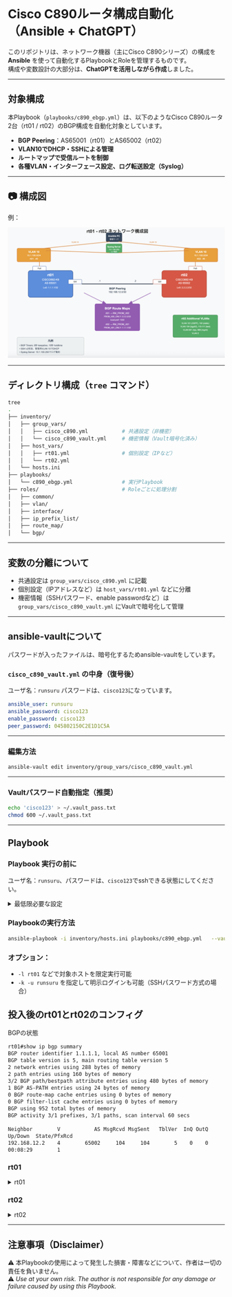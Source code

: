 # Cisco C890ルータ構成自動化（Ansible + ChatGPT）

このリポジトリは、ネットワーク機器（主にCisco C890シリーズ）の構成を **Ansible** を使って自動化するPlaybookとRoleを管理するものです。  
構成や変数設計の大部分は、**ChatGPTを活用しながら作成**しました。

---

## 対象構成

本Playbook（`playbooks/c890_ebgp.yml`）は、以下のようなCisco C890ルータ2台（rt01 / rt02）のBGP構成を自動化対象としています。

- **BGP Peering**：AS65001（rt01）とAS65002（rt02）  
- **VLAN10でDHCP・SSHによる管理**  
- **ルートマップで受信ルートを制御**  
- **各種VLAN・インターフェース設定、ログ転送設定（Syslog）**

---

## 📷 構成図

例：

![rt01 - rt02 ネットワーク構成図](docs/rt01_rt02_network.png)

---

## ディレクトリ構成（`tree` コマンド）

```bash
tree
.
├── inventory/
│   ├── group_vars/
│   │   ├── cisco_c890.yml           # 共通設定（非機密）
│   │   └── cisco_c890_vault.yml     # 機密情報（Vault暗号化済み）
│   ├── host_vars/
│   │   ├── rt01.yml                 # 個別設定（IPなど）
│   │   └── rt02.yml
│   └── hosts.ini
├── playbooks/
│   └── c890_ebgp.yml                # 実行Playbook
├── roles/                           # Roleごとに処理分割
│   ├── common/
│   ├── vlan/
│   ├── interface/
│   ├── ip_prefix_list/
│   ├── route_map/
│   └── bgp/
```

---

## 変数の分離について

- 共通設定は `group_vars/cisco_c890.yml` に記載  
- 個別設定（IPアドレスなど）は `host_vars/rt01.yml` などに分離  
- 機密情報（SSHパスワード、enable passwordなど）は `group_vars/cisco_c890_vault.yml` にVaultで暗号化して管理

---

## ansible-vaultについて
パスワードが入ったファイルは、暗号化するためansible-vaultをしています。

### `cisco_c890_vault.yml` の中身（復号後）

ユーザ名：`runsuru`
パスワードは、`cisco123`になっています。

```yaml
ansible_user: runsuru
ansible_password: cisco123
enable_password: cisco123
peer_password: 045802150C2E1D1C5A
```

---

### 編集方法

```bash
ansible-vault edit inventory/group_vars/cisco_c890_vault.yml
```

---

### Vaultパスワード自動指定（推奨）

```bash
echo 'cisco123' > ~/.vault_pass.txt
chmod 600 ~/.vault_pass.txt
```

---

## Playbook

### Playbook 実行の前に
ユーザ名：`runsuru`、パスワードは、`cisco123`でsshできる状態にしてください。

<details>
<summary>最低限必要な設定</summary>

```
conf t
hostname rt02
interface Vlan10
  ip address dhcp
  no shutdown

interface FastEthernet0
 switchport access vlan 10
 no shutdown

ip domain-name runsuru.local
crypto key generate rsa modulus 2048
username runsuru privilege 15 secret 5 $1$lZ1Y$se4163qx3dPgaBkASsalo1
ip ssh version 2
line vty 0 4
  login local
  transport input ssh
end
```
</details>


### Playbookの実行方法
```bash
ansible-playbook -i inventory/hosts.ini playbooks/c890_ebgp.yml   --vault-password-file ~/.vault_pass.txt
```

### オプション：

- `-l rt01` などで対象ホストを限定実行可能  
- `-k -u runsuru` を指定して明示ログインも可能（SSHパスワード方式の場合）

## 投入後のrt01とrt02のコンフィグ

BGPの状態
```
rt01#show ip bgp summary
BGP router identifier 1.1.1.1, local AS number 65001
BGP table version is 5, main routing table version 5
2 network entries using 288 bytes of memory
2 path entries using 160 bytes of memory
3/2 BGP path/bestpath attribute entries using 480 bytes of memory
1 BGP AS-PATH entries using 24 bytes of memory
0 BGP route-map cache entries using 0 bytes of memory
0 BGP filter-list cache entries using 0 bytes of memory
BGP using 952 total bytes of memory
BGP activity 3/1 prefixes, 3/1 paths, scan interval 60 secs

Neighbor        V           AS MsgRcvd MsgSent   TblVer  InQ OutQ Up/Down  State/PfxRcd
192.168.12.2    4        65002     104     104        5    0    0 00:08:29        1
```

### rt01
<details>
<summary>rt01</summary>

```
Building configuration...

Current configuration : 2455 bytes
!
! Last configuration change at 12:05:29 UTC Wed Feb 6 2036 by runsuru
!
version 15.4
service timestamps debug datetime msec
service timestamps log datetime msec
no service password-encryption
!
hostname rt01
!
boot-start-marker
boot-end-marker
!
!
enable secret 5 $1$g9XX$AM5nD424ZcDOK9oiB3VIc.
!
no aaa new-model
!
!
!
!
!
!
!
!
!
!
!
!
!
!
!


!
!
!
!
no ip domain lookup
ip domain name runsuru.local
ip cef
no ipv6 cef
!
!
!
!
!
multilink bundle-name authenticated
!
!
!
!
!
!
!
cts logging verbose
license udi pid CISCO892-K9 sn FGL154123NR
!
!
vtp mode transparent
username runsuru privilege 15 secret 5 $1$lZ1Y$se4163qx3dPgaBkASsalo1
!
redundancy
!
!
!
!
!
vlan 10,20,30
!
!
!
!
!
!
!
!
!
!
!
interface Loopback0
 ip address 1.1.1.1 255.255.255.255
!
interface BRI0
 no ip address
 encapsulation hdlc
 shutdown
 isdn termination multidrop
!
interface FastEthernet0
 switchport access vlan 10
 no ip address
!
interface FastEthernet1
 no ip address
 shutdown
!
interface FastEthernet2
 no ip address
 shutdown
!
interface FastEthernet3
 no ip address
 shutdown
!
interface FastEthernet4
 no ip address
 shutdown
!
interface FastEthernet5
 no ip address
 shutdown
!
interface FastEthernet6
 no ip address
 shutdown
!
interface FastEthernet7
 no ip address
 shutdown
!
interface FastEthernet8
 no ip address
 shutdown
 duplex auto
 speed auto
!
interface GigabitEthernet0
 ip address 192.168.12.1 255.255.255.252
 duplex auto
 speed auto
!
interface Vlan1
 no ip address
!
interface Vlan10
 description "### for ssh
 ip address dhcp
!
router bgp 65001
 bgp log-neighbor-changes
 network 1.1.1.1 mask 255.255.255.255
 neighbor PEERS peer-group
 neighbor PEERS remote-as 65002
 neighbor PEERS description BGP peer group
 neighbor PEERS password 7 045802150C2E1D1C5A
 neighbor PEERS timers 5 15
 neighbor PEERS route-map RM_FROM_rt02 in
 neighbor 192.168.12.2 peer-group PEERS
!
ip forward-protocol nd
no ip http server
no ip http secure-server
!
!
ip ssh version 2
!
!
ip prefix-list FROM_rt02_ONLY seq 5 permit 2.2.2.2/32
logging host 10.1.100.250
!
route-map RM_FROM_rt02 permit 10
 match ip address prefix-list FROM_rt02_ONLY
 set local-preference 1000
!
!
!
control-plane
!
!
mgcp behavior rsip-range tgcp-only
mgcp behavior comedia-role none
mgcp behavior comedia-check-media-src disable
mgcp behavior comedia-sdp-force disable
!
mgcp profile default
!
!
!
!
!
!
!
!
line con 0
line aux 0
line vty 0 4
 login local
 transport input ssh
!
!
end
```
</details>

### rt02
<details>
<summary>rt02</summary>

```
Building configuration...

Current configuration : 2617 bytes
!
! Last configuration change at 03:10:04 UTC Thu Feb 7 2036 by runsuru
!
version 15.4
service timestamps debug datetime msec
service timestamps log datetime msec
no service password-encryption
!
hostname rt02
!
boot-start-marker
boot-end-marker
!
!
enable secret 5 $1$lS32$m2WD/ZywaEj1kNmokoTeS/
!
no aaa new-model
!
!
!
!
!
!
!
!
!
!
!
!
!
!
!


!
!
!
!
no ip domain lookup
ip domain name runsuru.local
ip cef
no ipv6 cef
!
!
!
!
!
multilink bundle-name authenticated
!
!
!
!
!
!
!
cts logging verbose
license udi pid CISCO892-K9 sn FGL15462182
!
!
vtp mode transparent
username runsuru privilege 15 secret 5 $1$lZ1Y$se4163qx3dPgaBkASsalo1
!
redundancy
!
!
!
!
!
vlan 2,10,20,30
!
vlan 101
 name OSPF
!
vlan 102
 name static
!
vlan 104
 name bgp02
!
vlan 110
 name test-1
!
vlan 111
 name test-2
!
vlan 901
 name rip
!
vlan 999
 name mgmt
!
!
!
!
!
!
!
!
!
!
!
interface Loopback0
 ip address 2.2.2.2 255.255.255.255
!
interface BRI0
 no ip address
 encapsulation hdlc
 shutdown
 isdn termination multidrop
!
interface FastEthernet0
 switchport access vlan 10
 no ip address
!
interface FastEthernet1
 no ip address
 shutdown
!
interface FastEthernet2
 no ip address
 shutdown
!
interface FastEthernet3
 no ip address
 shutdown
!
interface FastEthernet4
 no ip address
 shutdown
!
interface FastEthernet5
 no ip address
 shutdown
!
interface FastEthernet6
 no ip address
 shutdown
!
interface FastEthernet7
 no ip address
 shutdown
!
interface FastEthernet8
 no ip address
 shutdown
 duplex auto
 speed auto
!
interface GigabitEthernet0
 ip address 192.168.12.2 255.255.255.252
 duplex auto
 speed auto
!
interface Vlan1
 no ip address
!
interface Vlan10
 description "### for ssh
 ip address dhcp
!
router bgp 65002
 bgp log-neighbor-changes
 network 2.2.2.2 mask 255.255.255.255
 neighbor PEERS peer-group
 neighbor PEERS remote-as 65001
 neighbor PEERS description BGP peer group
 neighbor PEERS password 7 045802150C2E1D1C5A
 neighbor PEERS timers 5 15
 neighbor PEERS route-map RM_FROM_rt01 in
 neighbor 192.168.12.1 peer-group PEERS
!
ip forward-protocol nd
no ip http server
no ip http secure-server
!
!
ip ssh version 2
!
!
ip prefix-list FROM_rt01_ONLY seq 5 permit 1.1.1.1/32
logging host 10.1.100.250
!
route-map RM_FROM_rt01 permit 10
 match ip address prefix-list FROM_rt01_ONLY
 set local-preference 1000
!
!
!
control-plane
!
!
mgcp behavior rsip-range tgcp-only
mgcp behavior comedia-role none
mgcp behavior comedia-check-media-src disable
mgcp behavior comedia-sdp-force disable
!
mgcp profile default
!
!
!
!
!
!
!
!
line con 0
line aux 0
line vty 0 4
 login local
 transport input ssh
!
!
end
```
</details>



---

## 注意事項（Disclaimer）

⚠️ 本Playbookの使用によって発生した損害・障害などについて、作者は一切の責任を負いません。  
⚠️ *Use at your own risk. The author is not responsible for any damage or failure caused by using this Playbook.*

